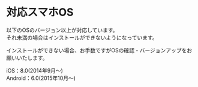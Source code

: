 # 対応スマホOS
以下のOSのバージョン以上が対応しています。  
それ未満の場合はインストールができないようになっています。  

インストールができない場合、お手数ですがOSの確認・バージョンアップをお願いいたします。

iOS：8.0(2014年9月～)  
Android：6.0(2015年10月～)
